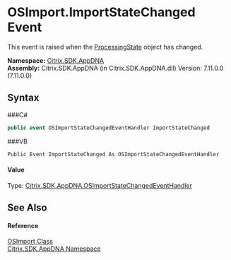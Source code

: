 # OSImport.ImportStateChanged Event
 

This event is raised when the <a href="P_Citrix_SDK_AppDNA_OSImport_ProcessingState">ProcessingState</a> object has changed.

**Namespace:**&nbsp;<a href="N_Citrix_SDK_AppDNA">Citrix.SDK.AppDNA</a><br />**Assembly:**&nbsp;Citrix.SDK.AppDNA (in Citrix.SDK.AppDNA.dll) Version: 7.11.0.0 (7.11.0.0)

## Syntax

###C#
```csharp
public event OSImportStateChangedEventHandler ImportStateChanged
```

###VB
```vbnet
Public Event ImportStateChanged As OSImportStateChangedEventHandler
```


#### Value
Type: <a href="T_Citrix_SDK_AppDNA_OSImportStateChangedEventHandler">Citrix.SDK.AppDNA.OSImportStateChangedEventHandler</a>

## See Also


#### Reference
<a href="T_Citrix_SDK_AppDNA_OSImport">OSImport Class</a><br /><a href="N_Citrix_SDK_AppDNA">Citrix.SDK.AppDNA Namespace</a><br />